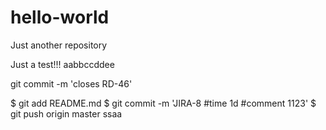 # hello-world
Just another repository


Just a test!!!
aabbccddee


git commit -m 'closes RD-46'

 $  git add README.md
 $  git commit -m 'JIRA-8 #time 1d #comment 1123'
 $  git push origin master
 ssaa